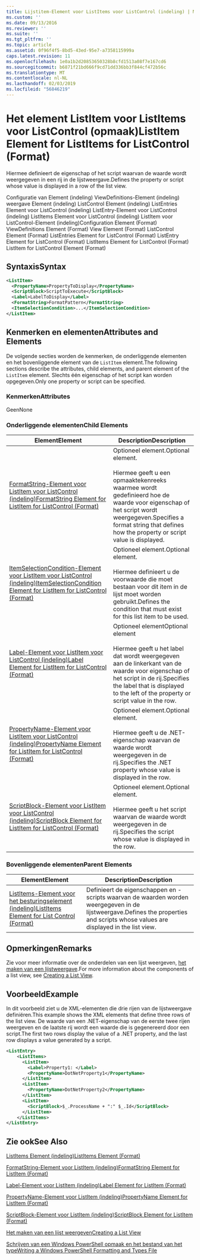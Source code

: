```yaml
---
title: Lijstitem-Element voor ListItems voor ListControl (indeling) | Microsoft Docs
ms.custom: ''
ms.date: 09/13/2016
ms.reviewer: ''
ms.suite: ''
ms.tgt_pltfrm: ''
ms.topic: article
ms.assetid: 0f96f4f5-8bd5-43ed-95e7-a7358115999a
caps.latest.revision: 11
ms.openlocfilehash: 1e0a1b2d20853650328b8cfd1513a08f7e167cd6
ms.sourcegitcommit: b6871f21bd666f9cd71dd336bb3f844cf472b56c
ms.translationtype: MT
ms.contentlocale: nl-NL
ms.lasthandoff: 02/03/2019
ms.locfileid: "56846219"
---
```

# <a name="listitem-element-for-listitems-for-listcontrol-format"></a><span data-ttu-id="91c4d-102">Het element ListItem voor ListItems voor ListControl (opmaak)</span><span class="sxs-lookup"><span data-stu-id="91c4d-102">ListItem Element for ListItems for ListControl (Format)</span></span>

<span data-ttu-id="91c4d-103">Hiermee definieert de eigenschap of het script waarvan de waarde wordt weergegeven in een rij in de lijstweergave.</span><span class="sxs-lookup"><span data-stu-id="91c4d-103">Defines the property or script whose value is displayed in a row of the list view.</span></span>

<span data-ttu-id="91c4d-104">Configuratie van Element (indeling) ViewDefinitions-Element (indeling) weergave Element (indeling) ListControl Element (indeling) ListEntries Element voor ListControl (indeling) ListEntry-Element voor ListControl (indeling) ListItems Element voor ListControl (indeling) ListItem voor ListControl-Element (indeling)</span><span class="sxs-lookup"><span data-stu-id="91c4d-104">Configuration Element (Format) ViewDefinitions Element (Format) View Element (Format) ListControl Element (Format) ListEntries Element for ListControl (Format) ListEntry Element for ListControl (Format) ListItems Element for ListControl (Format) ListItem for ListControl Element (Format)</span></span>

## <a name="syntax"></a><span data-ttu-id="91c4d-105">Syntaxis</span><span class="sxs-lookup"><span data-stu-id="91c4d-105">Syntax</span></span>

```xml
<ListItem>
  <PropertyName>PropertyToDisplay</PropertyName>
  <ScriptBlock>ScriptToExecute</ScriptBlock>
  <Label>LabelToDisplay</Label>
  <FormatString>FormatPattern</FormatString>
  <ItemSelectionCondition>...</ItemSelectionCondition>
</ListItem>
```

## <a name="attributes-and-elements"></a><span data-ttu-id="91c4d-106">Kenmerken en elementen</span><span class="sxs-lookup"><span data-stu-id="91c4d-106">Attributes and Elements</span></span>

<span data-ttu-id="91c4d-107">De volgende secties worden de kenmerken, de onderliggende elementen en het bovenliggende element van de `ListItem` element.</span><span class="sxs-lookup"><span data-stu-id="91c4d-107">The following sections describe the attributes, child elements, and parent element of the `ListItem` element.</span></span> <span data-ttu-id="91c4d-108">Slechts één eigenschap of het script kan worden opgegeven.</span><span class="sxs-lookup"><span data-stu-id="91c4d-108">Only one property or script can be specified.</span></span>

### <a name="attributes"></a><span data-ttu-id="91c4d-109">Kenmerken</span><span class="sxs-lookup"><span data-stu-id="91c4d-109">Attributes</span></span>

<span data-ttu-id="91c4d-110">Geen</span><span class="sxs-lookup"><span data-stu-id="91c4d-110">None</span></span>

### <a name="child-elements"></a><span data-ttu-id="91c4d-111">Onderliggende elementen</span><span class="sxs-lookup"><span data-stu-id="91c4d-111">Child Elements</span></span>

|<span data-ttu-id="91c4d-112">Element</span><span class="sxs-lookup"><span data-stu-id="91c4d-112">Element</span></span>|<span data-ttu-id="91c4d-113">Description</span><span class="sxs-lookup"><span data-stu-id="91c4d-113">Description</span></span>|
|-------------|-----------------|
|[<span data-ttu-id="91c4d-114">FormatString-Element voor ListItem voor ListControl (indeling)</span><span class="sxs-lookup"><span data-stu-id="91c4d-114">FormatString Element for ListItem for ListControl (Format)</span></span>](./formatstring-element-for-listitem-for-listcontrol-format.md)|<span data-ttu-id="91c4d-115">Optioneel element.</span><span class="sxs-lookup"><span data-stu-id="91c4d-115">Optional element.</span></span><br /><br /> <span data-ttu-id="91c4d-116">Hiermee geeft u een opmaaktekenreeks waarmee wordt gedefinieerd hoe de waarde voor eigenschap of het script wordt weergegeven.</span><span class="sxs-lookup"><span data-stu-id="91c4d-116">Specifies a format string that defines how the property or script value is displayed.</span></span>|
|[<span data-ttu-id="91c4d-117">ItemSelectionCondition-Element voor ListItem voor ListControl (indeling)</span><span class="sxs-lookup"><span data-stu-id="91c4d-117">ItemSelectionCondition Element for ListItem for ListControl (Format)</span></span>](./itemselectioncondition-element-for-listitem-for-listcontrol-format.md)|<span data-ttu-id="91c4d-118">Optioneel element.</span><span class="sxs-lookup"><span data-stu-id="91c4d-118">Optional element.</span></span><br /><br /> <span data-ttu-id="91c4d-119">Hiermee definieert u de voorwaarde die moet bestaan voor dit item in de lijst moet worden gebruikt.</span><span class="sxs-lookup"><span data-stu-id="91c4d-119">Defines the condition that must exist for this list item to be used.</span></span>|
|[<span data-ttu-id="91c4d-120">Label-Element voor ListItem voor ListControl (indeling)</span><span class="sxs-lookup"><span data-stu-id="91c4d-120">Label Element for ListItem for ListControl (Format)</span></span>](./label-element-for-listitem-for-listcontrol-format.md)|<span data-ttu-id="91c4d-121">Optioneel element</span><span class="sxs-lookup"><span data-stu-id="91c4d-121">Optional element</span></span><br /><br /> <span data-ttu-id="91c4d-122">Hiermee geeft u het label dat wordt weergegeven aan de linkerkant van de waarde voor eigenschap of het script in de rij.</span><span class="sxs-lookup"><span data-stu-id="91c4d-122">Specifies the label that is displayed to the left of the property or script value in the row.</span></span>|
|[<span data-ttu-id="91c4d-123">PropertyName-Element voor ListItem voor ListControl (indeling)</span><span class="sxs-lookup"><span data-stu-id="91c4d-123">PropertyName Element for ListItem for ListControl (Format)</span></span>](./propertyname-element-for-listitem-for-listcontrol-format.md)|<span data-ttu-id="91c4d-124">Optioneel element.</span><span class="sxs-lookup"><span data-stu-id="91c4d-124">Optional element.</span></span><br /><br /> <span data-ttu-id="91c4d-125">Hiermee geeft u de .NET-eigenschap waarvan de waarde wordt weergegeven in de rij.</span><span class="sxs-lookup"><span data-stu-id="91c4d-125">Specifies the .NET property whose value is displayed in the row.</span></span>|
|[<span data-ttu-id="91c4d-126">ScriptBlock-Element voor ListItem voor ListControl (indeling)</span><span class="sxs-lookup"><span data-stu-id="91c4d-126">ScriptBlock Element for ListItem for ListControl (Format)</span></span>](./scriptblock-element-for-listitem-for-listcontrol-format.md)|<span data-ttu-id="91c4d-127">Optioneel element.</span><span class="sxs-lookup"><span data-stu-id="91c4d-127">Optional element.</span></span><br /><br /> <span data-ttu-id="91c4d-128">Hiermee geeft u het script waarvan de waarde wordt weergegeven in de rij.</span><span class="sxs-lookup"><span data-stu-id="91c4d-128">Specifies the script whose value is displayed in the row.</span></span>|

### <a name="parent-elements"></a><span data-ttu-id="91c4d-129">Bovenliggende elementen</span><span class="sxs-lookup"><span data-stu-id="91c4d-129">Parent Elements</span></span>

|<span data-ttu-id="91c4d-130">Element</span><span class="sxs-lookup"><span data-stu-id="91c4d-130">Element</span></span>|<span data-ttu-id="91c4d-131">Description</span><span class="sxs-lookup"><span data-stu-id="91c4d-131">Description</span></span>|
|-------------|-----------------|
|[<span data-ttu-id="91c4d-132">ListItems-Element voor het besturingselement (indeling)</span><span class="sxs-lookup"><span data-stu-id="91c4d-132">ListItems Element for List Control (Format)</span></span>](./listitems-element-for-listentry-for-listcontrol-format.md)|<span data-ttu-id="91c4d-133">Definieert de eigenschappen en -scripts waarvan de waarden worden weergegeven in de lijstweergave.</span><span class="sxs-lookup"><span data-stu-id="91c4d-133">Defines the properties and scripts whose values are displayed in the list view.</span></span>|

## <a name="remarks"></a><span data-ttu-id="91c4d-134">Opmerkingen</span><span class="sxs-lookup"><span data-stu-id="91c4d-134">Remarks</span></span>

<span data-ttu-id="91c4d-135">Zie voor meer informatie over de onderdelen van een lijst weergeven, [het maken van een lijstweergave](./creating-a-list-view.md).</span><span class="sxs-lookup"><span data-stu-id="91c4d-135">For more information about the components of a list view, see [Creating a List View](./creating-a-list-view.md).</span></span>

## <a name="example"></a><span data-ttu-id="91c4d-136">Voorbeeld</span><span class="sxs-lookup"><span data-stu-id="91c4d-136">Example</span></span>

<span data-ttu-id="91c4d-137">In dit voorbeeld ziet u de XML-elementen die drie rijen van de lijstweergave definiëren.</span><span class="sxs-lookup"><span data-stu-id="91c4d-137">This example shows the XML elements that define three rows of the list view.</span></span> <span data-ttu-id="91c4d-138">De waarde van een .NET-eigenschap van de eerste twee rijen weergeven en de laatste rij wordt een waarde die is gegenereerd door een script.</span><span class="sxs-lookup"><span data-stu-id="91c4d-138">The first two rows display the value of a .NET property, and the last row displays a value generated by a script.</span></span>

```xml
<ListEntry>
    <ListItems>
      <ListItem>
        <Label>Property1: </Label>
        <PropertyName>DotNetProperty1</PropertyName>
      </ListItem>
      <ListItem>
        <PropertyName>DotNetProperty2</PropertyName>
      </ListItem>
      <ListItem>
        <ScriptBlock>$_.ProcessName + ":" $_.Id</ScriptBlock>
      </ListItem>
    </ListItems>
</ListEntry>

```

## <a name="see-also"></a><span data-ttu-id="91c4d-139">Zie ook</span><span class="sxs-lookup"><span data-stu-id="91c4d-139">See Also</span></span>

[<span data-ttu-id="91c4d-140">ListItems Element (indeling)</span><span class="sxs-lookup"><span data-stu-id="91c4d-140">ListItems Element (Format)</span></span>](./listitems-element-for-listentry-for-listcontrol-format.md)

[<span data-ttu-id="91c4d-141">FormatString-Element voor ListItem (indeling)</span><span class="sxs-lookup"><span data-stu-id="91c4d-141">FormatString Element for ListItem (Format)</span></span>](./formatstring-element-for-listitem-for-listcontrol-format.md)

[<span data-ttu-id="91c4d-142">Label-Element voor ListItem (indeling)</span><span class="sxs-lookup"><span data-stu-id="91c4d-142">Label Element for ListItem (Format)</span></span>](./label-element-for-listitem-for-listcontrol-format.md)

[<span data-ttu-id="91c4d-143">PropertyName-Element voor ListItem (indeling)</span><span class="sxs-lookup"><span data-stu-id="91c4d-143">PropertyName Element for ListItem (Format)</span></span>](./propertyname-element-for-listitem-for-listcontrol-format.md)

[<span data-ttu-id="91c4d-144">ScriptBlock-Element voor ListItem (indeling)</span><span class="sxs-lookup"><span data-stu-id="91c4d-144">ScriptBlock Element for ListItem (Format)</span></span>](./scriptblock-element-for-listitem-for-listcontrol-format.md)

[<span data-ttu-id="91c4d-145">Het maken van een lijst weergeven</span><span class="sxs-lookup"><span data-stu-id="91c4d-145">Creating a List View</span></span>](./creating-a-list-view.md)

[<span data-ttu-id="91c4d-146">Schrijven van een Windows PowerShell opmaak en het bestand van het type</span><span class="sxs-lookup"><span data-stu-id="91c4d-146">Writing a Windows PowerShell Formatting and Types File</span></span>](./writing-a-powershell-formatting-file.md)
